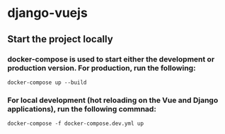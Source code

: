 # django-vuejs

## Start the project locally


### docker-compose is used to start either the development or production version. For production, run the following:
```
docker-compose up --build
```

### For local development (hot reloading on the Vue and Django applications), run the following commnad:
```
docker-compose -f docker-compose.dev.yml up
```


